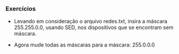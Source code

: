 ### Exercícios

* Levando em consideração o arquivo redes.txt, insira a máscara 255.255.0.0, usando SED, nos dispositivos que se encontram sem máscara.

* Agora mude todas as máscaras para a máscara: 255.0.0.0

